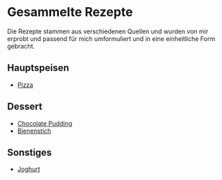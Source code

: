 # Gesammelte Rezepte

Die Rezepte stammen aus verschiedenen Quellen und wurden von mir erprobt und passend für mich umformuliert und in eine einheitliche Form gebracht.

## Hauptspeisen

- [Pizza](Pizza.md)

## Dessert

- [Chocolate Pudding](ChocolatePudding.md)
- [Bienenstich](Bienenstich.md)


## Sonstiges

- [Joghurt](Joghurt.md)
